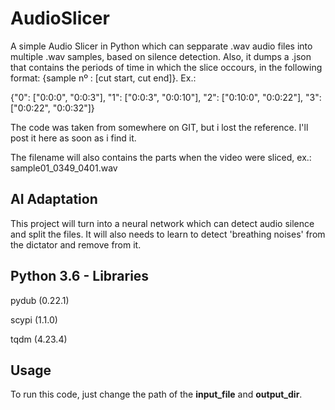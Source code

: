 # AudioSlicer

A simple Audio Slicer in Python which can sepparate .wav audio files into multiple .wav samples, based on silence detection. Also, it dumps a .json that contains the periods of time in which the slice occours, in the following format: {sample nº : [cut start, cut end]}. Ex.:

{"0": ["0:0:0", "0:0:3"], "1": ["0:0:3", "0:0:10"], "2": ["0:10:0", "0:0:22"], "3": ["0:0:22", "0:0:32"]}

The code was taken from somewhere on GIT, but i lost the reference. I'll post it here as soon as i find it.

The filename will also contains the parts when the video were sliced, ex.: sample01_0349_0401.wav


<h2> AI Adaptation </h2>
This project will turn into a neural network which can detect audio silence and split the files.
It will also needs to learn to detect 'breathing noises' from the dictator and remove from it.



<h2> Python 3.6 - Libraries </h2>

pydub (0.22.1)

scypi (1.1.0)

tqdm (4.23.4)


<h2> Usage </h2>
To run this code, just change the path of the <b>input_file</b> and <b>output_dir</b>.
 
